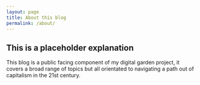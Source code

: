 ```yaml
---
layout: page
title: About this blog
permalink: /about/
---
```


## This is a placeholder explanation

This blog is a public facing component of my digital garden project, it covers a broad range of topics but all orientated to navigating a path out of capitalism in the 21st century.
